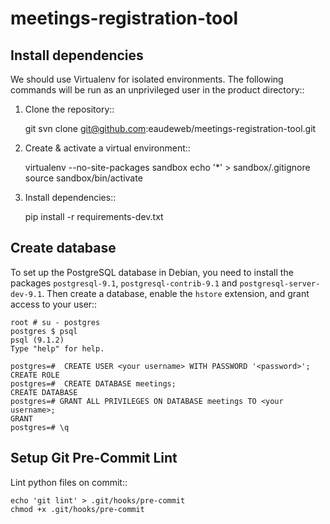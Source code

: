 meetings-registration-tool
==========================


Install dependencies
--------------------
We should use Virtualenv for isolated environments. The following commands will
be run as an unprivileged user in the product directory::

1. Clone the repository::

    git svn clone git@github.com:eaudeweb/meetings-registration-tool.git

2. Create & activate a virtual environment::

    virtualenv --no-site-packages sandbox
    echo '*' > sandbox/.gitignore
    source sandbox/bin/activate

3. Install dependencies::

    pip install -r requirements-dev.txt


Create database
-------------------------

To set up the PostgreSQL database in Debian, you need to install the
packages `postgresql-9.1`, `postgresql-contrib-9.1` and
`postgresql-server-dev-9.1`. Then create a database, enable the `hstore`
extension, and grant access to your user::

    root # su - postgres
    postgres $ psql
    psql (9.1.2)
    Type "help" for help.

    postgres=#  CREATE USER <your username> WITH PASSWORD '<password>';
    CREATE ROLE
    postgres=#  CREATE DATABASE meetings;
    CREATE DATABASE
    postgres=# GRANT ALL PRIVILEGES ON DATABASE meetings TO <your username>;
    GRANT
    postgres=# \q


Setup Git Pre-Commit Lint
-------------------------

Lint python files on commit::

    echo 'git lint' > .git/hooks/pre-commit
    chmod +x .git/hooks/pre-commit

